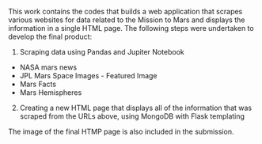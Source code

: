 
This work contains the codes that builds a web application that scrapes various websites for data related to the Mission to Mars and displays the information in a single HTML page. The following steps were undertaken to develop the final product:

1) Scraping data using Pandas and Jupiter Notebook 
 - NASA mars news
 - JPL Mars Space Images - Featured Image
 - Mars Facts
 - Mars Hemispheres

 2) Creating  a new HTML page that displays all of the information that was scraped from the URLs above, using MongoDB with Flask templating 


 The image of the final HTMP page is also included in the submission.  

